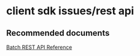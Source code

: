 <properties
	pageTitle="client sdk issues/rest api"
	description="client sdk issues/rest api"
	service="microsoft.batch"
	resource="batchaccounts"
	authors="aashu"
	displayOrder=""
	selfHelpType="generic"
	supportTopicIds="32392789"
	resourceTags=""
	productPesIds="15614"
	cloudEnvironments="public"
/>

# client sdk issues/rest api

## **Recommended documents**
[Batch REST API Reference](https://msdn.microsoft.com/library/azure/dn820158.aspx)
